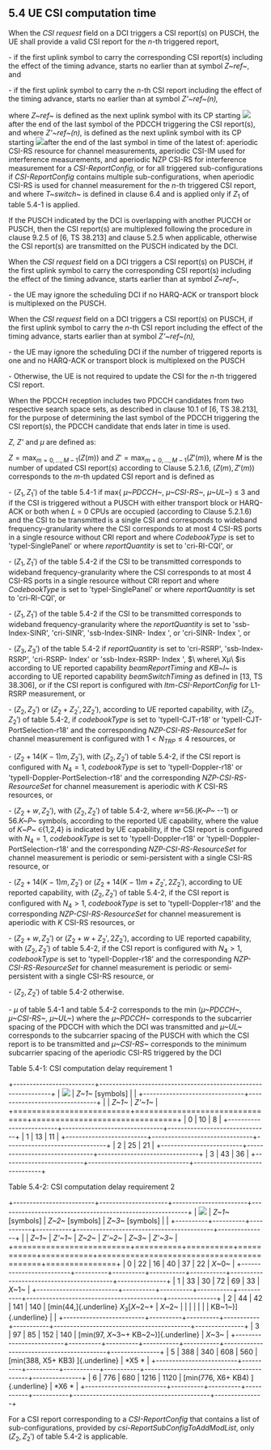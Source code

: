## 5.4 UE CSI computation time

When the *CSI request* field on a DCI triggers a CSI report(s) on PUSCH,
the UE shall provide a valid CSI report for the *n*-th triggered report,

\- if the first uplink symbol to carry the corresponding CSI report(s)
including the effect of the timing advance, starts no earlier than at
symbol *Z~ref~*, and

\- if the first uplink symbol to carry the *n*-th CSI report including
the effect of the timing advance, starts no earlier than at symbol
*Z\'~ref~(n),*

where *Z~ref~* is defined as the next uplink symbol with its CP starting
![](media/image698.wmf) after the end of the last symbol of the PDCCH
triggering the CSI report(s), and where *Z\'~ref~(n),* is defined as the
next uplink symbol with its CP starting ![](media/image699.wmf)after the
end of the last symbol in time of the latest of: aperiodic CSI-RS
resource for channel measurements, aperiodic CSI-IM used for
interference measurements, and aperiodic NZP CSI-RS for interference
measurement for a *CSI-ReportConfig,* or for all triggered
sub-configurations if *CSI-ReportConfig* contains multiple
sub-configurations, when aperiodic CSI-RS is used for channel
measurement for the *n*-th triggered CSI report, and where *T~switch~*
is defined in clause 6.4 and is applied only if $Z_{1}$ of table 5.4-1
is applied.

If the PUSCH indicated by the DCI is overlapping with another PUCCH or
PUSCH, then the CSI report(s) are multiplexed following the procedure in
clause 9.2.5 of \[6, TS 38.213\] and clause 5.2.5 when applicable,
otherwise the CSI report(s) are transmitted on the PUSCH indicated by
the DCI.

When the *CSI request* field on a DCI triggers a CSI report(s) on PUSCH,
if the first uplink symbol to carry the corresponding CSI report(s)
including the effect of the timing advance, starts earlier than at
symbol *Z~ref~*,

\- the UE may ignore the scheduling DCI if no HARQ-ACK or transport
block is multiplexed on the PUSCH.

When the *CSI request* field on a DCI triggers a CSI report(s) on PUSCH,
if the first uplink symbol to carry the *n*-th CSI report including the
effect of the timing advance, starts earlier than at symbol
*Z\'~ref~(n),*

\- the UE may ignore the scheduling DCI if the number of triggered
reports is one and no HARQ-ACK or transport block is multiplexed on the
PUSCH

\- Otherwise, the UE is not required to update the CSI for the *n*-th
triggered CSI report.

When the PDCCH reception includes two PDCCH candidates from two
respective search space sets, as described in clause 10.1 of \[6, TS
38.213\], for the purpose of determining the last symbol of the PDCCH
triggering the CSI report(s), the PDCCH candidate that ends later in
time is used.

*Z,* *Z\'* and *µ* are defined as:

$Z = \max_{m = 0,\ldots,M - 1}{(Z(m))}$ and
$Z' = \max_{m = 0,\ldots,M - 1}{(Z'(m))}$, where *M* is the number of
updated CSI report(s) according to Clause 5.2.1.6, $(Z(m),Z'(m))$
corresponds to the *m*-th updated CSI report and is defined as

\- $(Z_{1},Z_{1}')$ of the table 5.4-1 if max{ *µ~PDCCH~*, *µ~CSI-RS~,
µ~UL~*} ≤ 3 and if the CSI is triggered without a PUSCH with either
transport block or HARQ-ACK or both when *L* = 0 CPUs are occupied
(according to Clause 5.2.1.6) and the CSI to be transmitted is a single
CSI and corresponds to wideband frequency-granularity where the CSI
corresponds to at most 4 CSI-RS ports in a single resource without CRI
report and where *CodebookType* is set to \'typeI-SinglePanel\' or where
*reportQuantity* is set to \'cri-RI-CQI\', or

\- $(Z_{1},Z_{1}')$ of the table 5.4-2 if the CSI to be transmitted
corresponds to wideband frequency-granularity where the CSI corresponds
to at most 4 CSI-RS ports in a single resource without CRI report and
where *CodebookType* is set to \'typeI-SinglePanel\' or where
*reportQuantity* is set to \'cri-RI-CQI\', or

\- $(Z_{1},Z_{1}')$ of the table 5.4-2 if the CSI to be transmitted
corresponds to wideband frequency-granularity where the *reportQuantity*
is set to \'ssb-Index-SINR\', \'cri-SINR\', \'ssb-Index-SINR- Index \',
or \'cri-SINR- Index \', or

\- $(Z_{3},Z_{3}')$ of the table 5.4-2 if *reportQuantity* is set to
\'cri-RSRP\', \'ssb-Index-RSRP\', \'cri-RSRP- Index\' or
\'ssb-Index-RSRP- Index \', $\ where\ Xµ\ $is according to UE reported
capability *beamReportTiming* and *KB~l~* is according to UE reported
capability *beamSwitchTiming* as defined in \[13, TS 38.306\], or if the
CSI report is configured with *ltm-CSI-ReportConfig* for L1-RSRP
measurement, or

\- $(Z_{2},Z_{2}')$ or $(Z_{2} + Z_{2}',{2Z}_{2}')$, according to UE
reported capability, with $(Z_{2},Z_{2}')$ of table 5.4-2, if
*codebookType* is set to \'typeII-CJT-r18\' or
\'typeII-CJT-PortSelection-r18\' and the corresponding
*NZP-CSI-RS-ResourceSet* for channel measurement is configured with
$1 < N_{TRP} \leq 4$ resources, or

\- $(Z_{2} + 14(K - 1)m,Z_{2}')$, with $(Z_{2},Z_{2}')$ of table 5.4-2,
if the CSI report is configured with $N_{4} = 1$, *codebookType* is set
to \'typeII-Doppler-r18\' or \'typeII-Doppler-PortSelection-r18\' and
the corresponding *NZP-CSI-RS-ResourceSet* for channel measurement is
aperiodic with $K$ CSI-RS resources, or

\- $(Z_{2} + w,Z_{2}')$, with $(Z_{2},Z_{2}')$ of table 5.4-2, where
$w$=56.(*K~P~* --1) or 56.*K~P~* symbols, according to the reported UE
capability, where the value of 𝐾~𝑃~ ∈{1,2,4} is indicated by UE
capability, if the CSI report is configured with $N_{4} = 1$,
*codebookType* is set to \'typeII-Doppler-r18\' or
\'typeII-Doppler-PortSelection-r18\' and the corresponding
*NZP-CSI-RS-ResourceSet* for channel measurement is periodic or
semi-persistent with a single CSI-RS resource, or

\- $(Z_{2} + 14(K - 1)m,Z_{2}')$ or
$(Z_{2} + 14(K - 1)m + Z_{2}',2Z_{2}')$, according to UE reported
capability, with $(Z_{2},Z_{2}')$ of table 5.4-2, if the CSI report is
configured with $N_{4} > 1$, *codebookType* is set to
\'typeII-Doppler-r18\' and the corresponding *NZP-CSI-RS-ResourceSet*
for channel measurement is aperiodic with $K$ CSI-RS resources, or

\- $(Z_{2} + w,Z_{2}')$ or $(Z_{2} + w + Z_{2}',{2Z}_{2}')$, according
to UE reported capability, with $(Z_{2},Z_{2}')$ of table 5.4-2, if the
CSI report is configured with $N_{4} > 1$, *codebookType* is set to
\'typeII-Doppler-r18\' and the corresponding *NZP-CSI-RS-ResourceSet*
for channel measurement is periodic or semi-persistent with a single
CSI-RS resource, or

\- $(Z_{2},Z_{2}')$ of table 5.4-2 otherwise.

*- µ* of table 5.4-1 and table 5.4-2 corresponds to the min (*µ~PDCCH~*,
*µ~CSI-RS~, µ~UL~*) where the *µ~PDCCH~* corresponds to the subcarrier
spacing of the PDCCH with which the DCI was transmitted and *µ~UL~*
corresponds to the subcarrier spacing of the PUSCH with which the CSI
report is to be transmitted and *µ~CSI-RS~* corresponds to the minimum
subcarrier spacing of the aperiodic CSI-RS triggered by the DCI

Table 5.4-1: CSI computation delay requirement 1

+-------------------------+---------------------------------------------------------------+
| ![](media/image700.wmf) | *Z~1~* \[symbols\]                                            |
|                         +-------------------------------+-------------------------------+
|                         | *Z~1~*                        | *Z\'~1~*                      |
+=========================+===============================+===============================+
| 0                       | 10                            | 8                             |
+-------------------------+-------------------------------+-------------------------------+
| 1                       | 13                            | 11                            |
+-------------------------+-------------------------------+-------------------------------+
| 2                       | 25                            | 21                            |
+-------------------------+-------------------------------+-------------------------------+
| 3                       | 43                            | 36                            |
+-------------------------+-------------------------------+-------------------------------+

Table 5.4-2: CSI computation delay requirement 2

+-------------------------+---------------------+-----------------------+----------------------------------------------------------+
| ![](media/image700.wmf) | *Z~1~* \[symbols\]  | *Z~2~* \[symbols\]    | *Z~3~* \[symbols\]                                       |
|                         +----------+----------+-----------+-----------+------------------------------------------+---------------+
|                         | *Z~1~*   | *Z\'~1~* | *Z~2~*    | *Z\'~2~*  | *Z~3~*                                   | *Z\'~3~*      |
+=========================+==========+==========+===========+===========+==========================================+===============+
| 0                       | 22       | 16       | 40        | 37        | 22                                       | *X*~0~        |
+-------------------------+----------+----------+-----------+-----------+------------------------------------------+---------------+
| 1                       | 33       | 30       | 72        | 69        | 33                                       | *X*~1~        |
+-------------------------+----------+----------+-----------+-----------+------------------------------------------+---------------+
| 2                       | 44       | 42       | 141       | 140       | [min(44,]{.underline}${\ X}_{3}$[*X*~2~+ | *X*~2~        |
|                         |          |          |           |           | KB~1~)]{.underline}                      |               |
+-------------------------+----------+----------+-----------+-----------+------------------------------------------+---------------+
| 3                       | 97       | 85       | 152       | 140       | [min(97, *X*~3~+ KB~2~)]{.underline}     | *X*~3~        |
+-------------------------+----------+----------+-----------+-----------+------------------------------------------+---------------+
| 5                       | 388      | 340      | 608       | 560       | [min(388, X5+ KB3) ]{.underline}         | *X5 *         |
+-------------------------+----------+----------+-----------+-----------+------------------------------------------+---------------+
| 6                       | 776      | 680      | 1216      | 1120      | [min(776, X6+ KB4) ]{.underline}         | *X6 *         |
+-------------------------+----------+----------+-----------+-----------+------------------------------------------+---------------+

For a CSI report corresponding to a *CSI-ReportConfig* that contains a
list of sub-configurations, provided by
*csi-ReportSubConfigToAddModList*, only $(Z_{2},Z_{2}')$ of table 5.4-2
is applicable.
